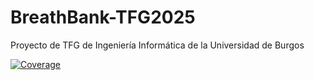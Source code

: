 # BreathBank-TFG2025
Proyecto de TFG de Ingeniería Informática de la Universidad de Burgos

<a href="https://sonarcloud.io/summary/new_code?id=Eduardo-Garcia-de-Leaniz_BreathBank-TFG2025">
  <img src="https://sonarcloud.io/api/project_badges/measure?project=Eduardo-Garcia-de-Leaniz_BreathBank-TFG2025&metric=coverage" alt="Coverage"/>
</a>



